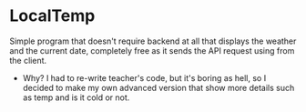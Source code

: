 # LocalTemp
Simple program that doesn't require backend at all that displays the weather and the current date, completely free as it sends the API request using from the client.

* Why?
I had to re-write teacher's code, but it's boring as hell, so I decided to make my own advanced version that show more details such as temp and is it cold or not.
